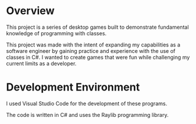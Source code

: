 # Overview

This project is a series of desktop games built to demonstrate fundamental knowledge of programming with classes.

This project was made with the intent of expanding my capabilities as a software engineer by gaining practice and experience with the use of classes in C#. I wanted to create games that were fun while challenging my current limits as a developer.

# Development Environment

I used Visual Studio Code for the development of these programs.

The code is written in C# and uses the Raylib programming library.
